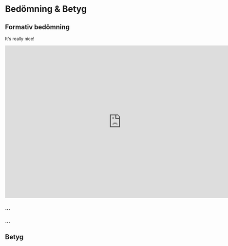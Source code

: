 # Bedömning & Betyg

## Formativ bedömning

It's really nice!

<iframe src="https://docs.google.com/forms/d/13KExITglXiOJHj7SK7WSw826-BbQrFp7chB6ty-eGi8/viewform?embedded=true" width="760" height="500" frameborder="0" marginheight="-20" marginwidth="-20" scrolling="0">Loading...</iframe>

### ...

### ...

## Betyg
